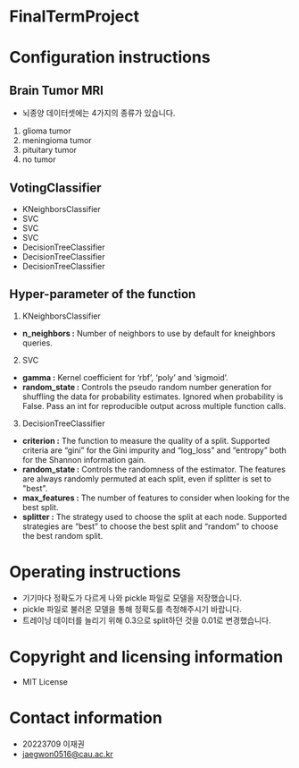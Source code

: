 # FinalTermProject
# Configuration instructions
## Brain Tumor MRI
- 뇌종양 데이터셋에는 4가지의 종류가 있습니다.
1) glioma tumor
2) meningioma tumor
3) pituitary tumor
4) no tumor
## VotingClassifier
- KNeighborsClassifier
- SVC
- SVC
- SVC
- DecisionTreeClassifier
- DecisionTreeClassifier
- DecisionTreeClassifier
## Hyper-parameter of the function
1) KNeighborsClassifier
- **n_neighbors :** Number of neighbors to use by default for kneighbors queries.
2) SVC
- **gamma :** Kernel coefficient for ‘rbf’, ‘poly’ and ‘sigmoid’.
- **random_state :** Controls the pseudo random number generation for shuffling the data for probability estimates. Ignored when probability is False. Pass an int for reproducible output across multiple function calls.
3) DecisionTreeClassifier
- **criterion :** The function to measure the quality of a split. Supported criteria are “gini” for the Gini impurity and “log_loss” and “entropy” both for the Shannon information gain.
- **random_state :** Controls the randomness of the estimator. The features are always randomly permuted at each split, even if splitter is set to "best".
- **max_features :** The number of features to consider when looking for the best split.
- **splitter :** The strategy used to choose the split at each node. Supported strategies are “best” to choose the best split and “random” to choose the best random split.
# Operating instructions
- 기기마다 정확도가 다르게 나와 pickle 파일로 모델을 저장했습니다.
- pickle 파일로 불러온 모델을 통해 정확도를 측정해주시기 바랍니다.
- 트레이닝 데이터를 늘리기 위해 0.3으로 split하던 것을 0.01로 변경했습니다.
# Copyright and licensing information
- MIT License
# Contact information
- 20223709 이재권
- jaegwon0516@cau.ac.kr
